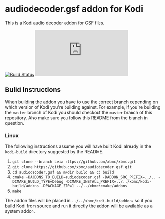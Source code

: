 # audiodecoder.gsf addon for Kodi

This is a [Kodi](http://kodi.tv) audio decoder addon for GSF files.

[![Build Status](https://travis-ci.org/xbmc/audiodecoder.gsf.svg?branch=master)](https://travis-ci.org/xbmc/audiodecoder.gsf)
[![Build Status](https://ci.appveyor.com/api/projects/status/github/xbmc/audiodecoder.gsf?svg=true)](https://ci.appveyor.com/project/xbmc/audiodecoder-gsf)

## Build instructions

When building the addon you have to use the correct branch depending on which version of Kodi you're building against. 
For example, if you're building the `master` branch of Kodi you should checkout the `master` branch of this repository. 
Also make sure you follow this README from the branch in question.

### Linux

The following instructions assume you will have built Kodi already in the `kodi-build` directory 
suggested by the README.

1. `git clone --branch Leia https://github.com/xbmc/xbmc.git`
2. `git clone https://github.com/xbmc/audiodecoder.gsf.git`
3. `cd audiodecoder.gsf && mkdir build && cd build`
4. `cmake -DADDONS_TO_BUILD=audiodecoder.gsf -DADDON_SRC_PREFIX=../.. -DCMAKE_BUILD_TYPE=Debug -DCMAKE_INSTALL_PREFIX=../../xbmc/kodi-build/addons -DPACKAGE_ZIP=1 ../../xbmc/cmake/addons`
5. `make`

The addon files will be placed in `../../xbmc/kodi-build/addons` so if you build Kodi from source and run it directly 
the addon will be available as a system addon.

